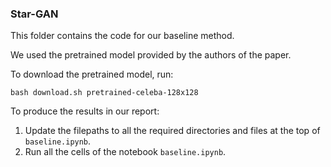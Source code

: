 ### Star-GAN

This folder contains the code for our baseline method.

We used the pretrained model provided by the authors of the paper.

To download the pretrained model, run:

```
bash download.sh pretrained-celeba-128x128
```

To produce the results in our report:
1. Update the filepaths to all the required directories and files at the top of `baseline.ipynb`.
2. Run all the cells of the notebook `baseline.ipynb`.

